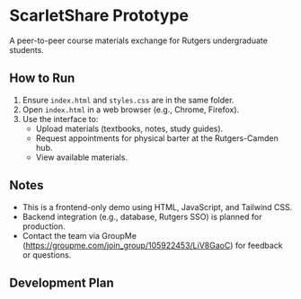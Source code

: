 # ScarletShare Prototype
A peer-to-peer course materials exchange for Rutgers undergraduate students.

## How to Run
1. Ensure `index.html` and `styles.css` are in the same folder.
2. Open `index.html` in a web browser (e.g., Chrome, Firefox).
3. Use the interface to:
   - Upload materials (textbooks, notes, study guides).
   - Request appointments for physical barter at the Rutgers-Camden hub.
   - View available materials.

## Notes
- This is a frontend-only demo using HTML, JavaScript, and Tailwind CSS.
- Backend integration (e.g., database, Rutgers SSO) is planned for production.
- Contact the team via GroupMe (https://groupme.com/join_group/105922453/LiV8GaoC) for feedback or questions.

## Development Plan
